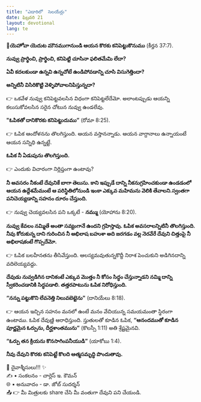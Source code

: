 ```yaml
---
title: "ఎడారిలో  సెలయేర్లు"
date: ఫిబ్రవరి 21
layout: devotional
lang: te
---
```


**📖యెహోవా యెదుట మౌనముగానుండి ఆయన కొరకు కనిపెట్టుకొనుము**
 (కీర్తన 37:7). 


**నువ్వు ప్రార్థించి, ప్రార్థించి, కనిపెట్టి చూసినా ఫలితమేమి లేదా?**

 **ఏవీ కదలకుండా ఉన్నవి ఉన్నచోటే ఉండిపోవడాన్ని చూసి విసుగెత్తిందా?**

 **అన్నిటినీ విసిరికొట్టి వెళ్ళిపోవాలనిపిస్తున్నదా?**

👉 ఒకవేళ నువ్వు కనిపెట్టవలసిన విధంగా కనిపెట్టలేదేమో. అలాంటప్పుడు ఆయన్ని కలుసుకోవలసిన సరైన చోటున నువ్వు ఉండలేవు.

**"ఓపికతో దానికొరకు కనిపెట్టుదుము”**
 (రోమా 8:25). 

👉 ఓపిక ఆందోళనను తొలగిస్తుంది. ఆయన వస్తానన్నాడు. ఆయన వాగ్దానాలు ఉన్నాయంటే ఆయన సన్నిధి ఉన్నట్టే. 

**ఓపిక నీ ఏడుపును తొలగిస్తుంది.**

👉 ఎందుకు విచారంగా నిర్లిప్తంగా ఉంటావు? 

**నీ అవసరం నీకంటే దేవునికే బాగా తెలుసు. కాని ఇప్పుడే దాన్ని నీకనుగ్రహించకుండా ఉండడంలో ఆయన ఉద్దేశమేమంటే ఆ పరిస్థితిలోనుండి ఇంకా ఎక్కువ మహిమను వెలికి తేవాలని.స్వంతగా పనిచెయ్యడాన్ని సహనం దూరం చేస్తుంది.**

👉 నువ్వు చెయ్యవలసిన పని ఒక్కటే - **నమ్ము** (యోహాను 8:20).  

**నువ్వు కేవలం నమ్మితే అంతా సవ్యంగానే ఉందని గ్రహిస్తావు. ఓపిక అవసరాలన్నిటినీ తొలగిస్తుంది. నీవు కోరుకున్న దాని గురించిన నీ అభిలాష బహుశా అది జరగడం వల్ల నెరవేరే దేవుని చిత్తంపై నీ అభిలాషకంటే గొప్పదేమో.**

👉 ఓపిక బలహీనతను తీసివేస్తుంది. ఆలస్యమవుతున్నకొద్దీ నిరాశ పెంచుకుని అడిగినదాన్ని వదిలెయ్యవద్దు. 

**దేవుడు నువ్వడిగిన దానికంటే ఎక్కువ మొత్తం నీ కోసం సిద్ధం చేస్తున్నాడని నమ్మి దాన్ని స్వీకరించడానికి సిద్ధపడాలి. తత్తరపాటును ఓపిక నిరోధిస్తుంది.**

 **“నన్ను పట్టుకొని లేవనెత్తి నిలువబెట్టెను"** (దానియేలు 8:18). 

👉 ఆయన ఇచ్చిన సహనం మనలో ఉంటే మనం వేచియున్న సమయమంతా స్థిరంగా ఉంటాము. ఓపిక దేవుణ్ణి ఆరాధిస్తుంది. స్తుతులతో కూడిన ఓపిక, **“ఆనందముతో కూడిన పూర్ణమైన ఓర్పును, దీర్ఘశాంతమును”**
 (కొలస్సీ 1:11) అతి శ్రేష్టమైనవి. 

**“ఓర్పు తన క్రియను కొనసాగింపనీయుడి”** (యాకోబు 1:4). 

**నీవు దేవుని కొరకు కనిపెట్టే కొలది ఆత్మసమృద్ధి పొందుతావు.**

<div class="blessing">🙏 <span class="bless-text">దైవాశ్శీసులు!!!</span> ✨</div>

<div class="credit">✍️ <span class="credit-text">▪ సంకలనం - చార్లెస్ ఇ. కౌమన్</span></div>
<div class="credit">🌐 <span class="credit-text">▪ అనువాదం - డా. జోబ్ సుదర్శన్</span></div>


<div class="share">📤 👉 <span class="share-text">మీ మిత్రులకు share చేసి మీ వంతుగా దేవుని పని చేయండి.</span></div>
